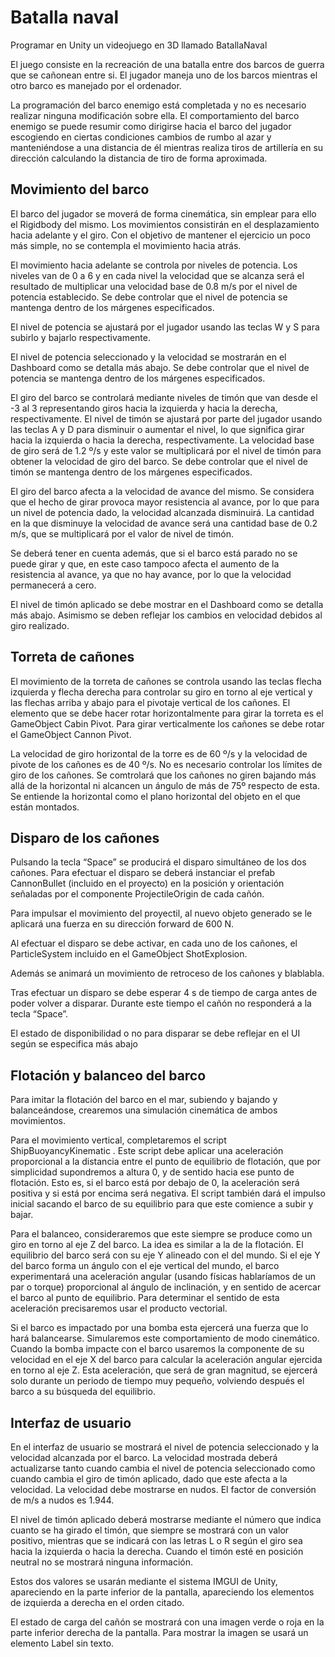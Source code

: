 
# Batalla naval

Programar en Unity un videojuego en 3D llamado BatallaNaval

El juego consiste en la recreación de una batalla entre dos barcos de guerra que se cañonean entre si. El jugador maneja uno de los barcos mientras el otro barco es manejado por el ordenador.

La programación del barco enemigo está completada y no es necesario realizar ninguna modificación sobre ella. El comportamiento del barco enemigo se puede resumir como dirigirse hacia el barco del jugador escogiendo en ciertas condiciones cambios de rumbo al azar y manteniéndose a una distancia de él mientras realiza tiros de artillería en su dirección calculando la distancia de tiro de forma aproximada.

## Movimiento del barco

El barco del jugador se moverá de forma cinemática, sin emplear para ello el Rigidbody del mismo. Los movimientos consistirán en el desplazamiento hacia adelante y el giro. Con el objetivo de mantener el ejercicio un poco más simple, no se contempla el movimiento hacia atrás.   

El movimiento hacia adelante se controla por niveles de potencia. Los niveles van de 0 a 6 y en cada nivel la velocidad que se alcanza será el resultado de multiplicar una velocidad base de 0.8 m/s por el nivel de potencia establecido. Se debe controlar que el nivel de potencia se mantenga dentro de los márgenes especificados.   

El nivel de potencia se ajustará por el jugador usando las teclas W y S para subirlo y bajarlo respectivamente.  

El nivel de potencia seleccionado y la velocidad se mostrarán en el Dashboard como se detalla más abajo. Se debe controlar que el nivel de potencia se mantenga dentro de los márgenes especificados.   

El giro del barco se controlará mediante niveles de timón que van desde el -3 al 3 representando giros hacia la izquierda y hacia la derecha, respectivamente. El nivel de timón se ajustará por parte del jugador usando las teclas A y D para disminuir o aumentar el nivel, lo que significa girar hacia la izquierda o hacia la derecha, respectivamente. La velocidad base de giro será de 1.2 º/s y este valor se multiplicará por el nivel de timón para obtener la velocidad de giro del barco. Se debe controlar que el nivel de timón se mantenga dentro de los márgenes especificados.   

El giro del barco afecta a la velocidad de avance del mismo. Se considera que el hecho de girar provoca mayor resistencia al avance, por lo que para un nivel de potencia dado, la velocidad alcanzada disminuirá. La cantidad en la que disminuye la velocidad de avance será una cantidad base de 0.2 m/s, que se multiplicará por el valor de nivel de timón.   

Se deberá tener en cuenta además, que si el barco está parado no se puede girar y que, en este caso tampoco afecta el aumento de la resistencia al avance, ya que no hay avance, por lo que la velocidad permanecerá a cero.   

El nivel de timón aplicado se debe mostrar en el Dashboard como se detalla más abajo. Asimismo se deben reflejar los cambios en velocidad debidos al giro realizado.

## Torreta de cañones

El movimiento de la torreta de cañones se controla usando las teclas flecha izquierda y flecha derecha para controlar su giro en torno al eje vertical y las flechas arriba y abajo para el pivotaje vertical de los cañones. El elemento que se debe hacer rotar horizontalmente para girar la torreta es el GameObject Cabin Pivot. Para girar verticalmente los cañones se debe rotar el GameObject Cannon Pivot.  

La velocidad de giro horizontal de la torre es de 60 º/s y la velocidad de pivote de los cañones es de 40 º/s. No es necesario controlar los límites de giro de los cañones. Se comtrolará que los cañones no giren bajando más allá de la horizontal ni alcancen un ángulo de más de 75º respecto de esta. Se entiende la horizontal como el plano horizontal del objeto en el que están montados.  


## Disparo de los cañones

Pulsando la tecla “Space” se producirá el disparo simultáneo de los dos cañones. Para efectuar el disparo se deberá instanciar el prefab CannonBullet (incluido en el proyecto) en la posición y orientación señaladas por el componente ProjectileOrigin de cada cañón.   

Para impulsar el movimiento del proyectil, al nuevo objeto generado se le aplicará una fuerza en su dirección forward de 600 N.   

Al efectuar el disparo se debe activar, en cada uno de los cañones, el ParticleSystem incluido en el GameObject ShotExplosion.   

Además se animará un movimiento de retroceso de los cañones y blablabla.   

Tras efectuar un disparo se debe esperar 4 s de tiempo de carga antes de poder volver a disparar. Durante este tiempo el cañón no responderá a la tecla “Space”.   

El estado de disponibilidad o no para disparar se debe reflejar en el UI según se especifica más abajo   


## Flotación y balanceo del barco

Para imitar la flotación del barco en el mar, subiendo y bajando y balanceándose, crearemos una simulación cinemática de ambos movimientos.   

Para el movimiento vertical, completaremos el script ShipBuoyancyKinematic . Este script debe aplicar una aceleración proporcional a la distancia entre el punto de equilibrio de flotación, que por simplicidad supondremos a altura 0, y de sentido hacia ese punto de flotación. Esto es, si el barco está por debajo de 0, la aceleración será positiva y si está por encima será negativa. El script también dará el impulso inicial sacando el barco de su equilibrio para que este comience a subir y bajar.   

Para el balanceo, consideraremos que este siempre se produce como un giro en torno al eje Z del barco. La idea es similar a la de la flotación. El equilibrio del barco será con su eje Y alineado con el del mundo. Si el eje Y del barco forma un ángulo con el eje vertical del mundo, el barco experimentará una aceleración angular (usando físicas hablaríamos de un par o torque) proporcional al ángulo de inclinación, y en sentido de acercar el barco al punto de equilibrio. Para determinar el sentido de esta aceleración precisaremos usar el producto vectorial.    

Si el barco es impactado por una bomba esta ejercerá una fuerza que lo hará balancearse. Simularemos este comportamiento de modo cinemático. Cuando la bomba impacte con el barco usaremos la componente de su velocidad en el eje X del barco para calcular la aceleración angular ejercida en torno al eje Z. Esta aceleración, que será de gran magnitud, se ejercerá solo durante un periodo de tiempo muy pequeño, volviendo después el barco a su búsqueda del equilibrio.  

## Interfaz de usuario

En el interfaz de usuario se mostrará el nivel de potencia seleccionado y la velocidad alcanzada por el barco. La velocidad mostrada deberá actualizarse tanto cuando cambia el nivel de potencia seleccionado como cuando cambia el giro de timón aplicado, dado que este afecta a la velocidad. La velocidad debe mostrarse en nudos. El factor de conversión de m/s a nudos es 1.944.   

El nivel de timón aplicado deberá mostrarse mediante el número que indica cuanto se ha girado el timón, que siempre se mostrará con un valor positivo, mientras que se indicará con las letras L o R según el giro sea hacia la izquierda o hacia la derecha. Cuando el timón esté en posición neutral no se mostrará ninguna información.   

Estos dos valores se usarán mediante el sistema IMGUI de Unity, apareciendo en la parte inferior de la pantalla, apareciendo los elementos de izquierda a derecha en el orden citado.   

El estado de carga del cañón se mostrará con una imagen verde o roja en la parte inferior derecha de la pantalla. Para mostrar la imagen se usará un elemento Label sin texto.  
